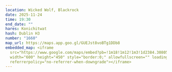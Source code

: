 ```yaml
---
location: Wicked Wolf, Blackrock
date: 2025-11-24
time: 19:30
end_date: ""
hares: Konichitwat
hash: Dublin H3
number: "1660"
map_url: https://maps.app.goo.gl/GUEJst8voBTg1DDb8
embedded_map: <iframe
  src="https://www.google.com/maps/embed?pb=!1m18!1m12!1m3!1d2384.3080584144172!2d-6.182904806153597!3d53.3019290065695!2m3!1f0!2f0!3f0!3m2!1i1024!2i768!4f13.1!3m3!1m2!1s0x486708c6d9749801%3A0xae9c62cbeaf056d3!2sThe%20Wicked%20Wolf!5e0!3m2!1sen!2sie!4v1761083354351!5m2!1sen!2sie"
  width="600" height="450" style="border:0;" allowfullscreen="" loading="lazy"
  referrerpolicy="no-referrer-when-downgrade"></iframe>
---
```

